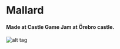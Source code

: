 # Mallard

#### Made at Castle Game Jam at Örebro castle.

![alt tag](https://raw.githubusercontent.com/tobnyl/Mallard/CJMMXVI/Assets/Textures/mallard.png)
